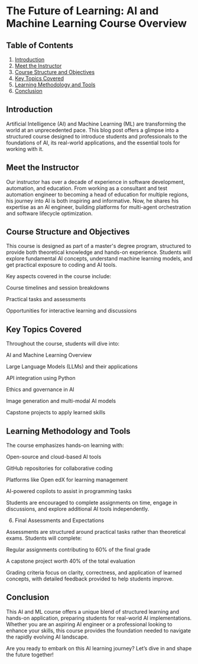 # The Future of Learning: AI and Machine Learning Course Overview

## Table of Contents
1. [Introduction](#introduction)
2. [Meet the Instructor](#instructor-background)
3. [Course Structure and Objectives](#course-structure)
4. [Key Topics Covered](#key-topics)
5. [Learning Methodology and Tools](#practical-tasks)
6. [Conclusion](#conclusion)


## Introduction

Artificial Intelligence (AI) and Machine Learning (ML) are transforming the world at an unprecedented pace. This blog post offers a glimpse into a structured course designed to introduce students and professionals to the foundations of AI, its real-world applications, and the essential tools for working with it.

## Meet the Instructor

Our instructor has over a decade of experience in software development, automation, and education. From working as a consultant and test automation engineer to becoming a head of education for multiple regions, his journey into AI is both inspiring and informative. Now, he shares his expertise as an AI engineer, building platforms for multi-agent orchestration and software lifecycle optimization.

## Course Structure and Objectives

This course is designed as part of a master's degree program, structured to provide both theoretical knowledge and hands-on experience. Students will explore fundamental AI concepts, understand machine learning models, and get practical exposure to coding and AI tools.

Key aspects covered in the course include:

Course timelines and session breakdowns

Practical tasks and assessments

Opportunities for interactive learning and discussions

## Key Topics Covered

Throughout the course, students will dive into:

AI and Machine Learning Overview

Large Language Models (LLMs) and their applications

API integration using Python

Ethics and governance in AI

Image generation and multi-modal AI models

Capstone projects to apply learned skills

## Learning Methodology and Tools

The course emphasizes hands-on learning with:

Open-source and cloud-based AI tools

GitHub repositories for collaborative coding

Platforms like Open edX for learning management

AI-powered copilots to assist in programming tasks

Students are encouraged to complete assignments on time, engage in discussions, and explore additional AI tools independently.

6. Final Assessments and Expectations

Assessments are structured around practical tasks rather than theoretical exams. Students will complete:

Regular assignments contributing to 60% of the final grade

A capstone project worth 40% of the total evaluation

Grading criteria focus on clarity, correctness, and application of learned concepts, with detailed feedback provided to help students improve.

## Conclusion

This AI and ML course offers a unique blend of structured learning and hands-on application, preparing students for real-world AI implementations. Whether you are an aspiring AI engineer or a professional looking to enhance your skills, this course provides the foundation needed to navigate the rapidly evolving AI landscape.

Are you ready to embark on this AI learning journey? Let’s dive in and shape the future together!
